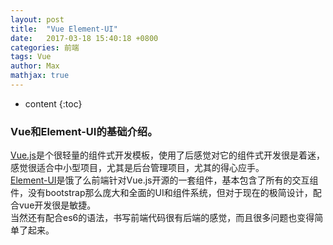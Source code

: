 ```yaml
---
layout: post
title:  "Vue Element-UI"
date:   2017-03-18 15:40:18 +0800
categories: 前端
tags: Vue
author: Max
mathjax: true
---
```



* content
{:toc}

### Vue和Element-UI的基础介绍。
[Vue.js]是个很轻量的组件式开发模板，使用了后感觉对它的组件式开发很是着迷，感觉很适合中小型项目，尤其是后台管理项目，尤其的得心应手。  <br/>
[Element-UI]是饿了么前端针对Vue.js开源的一套组件，基本包含了所有的交互组件，没有bootstrap那么庞大和全面的UI和组件系统，但对于现在的极简设计，配合vue开发很是敏捷。  <br/>
当然还有配合es6的语法，书写前端代码很有后端的感觉，而且很多问题也变得简单了起来。

[Vue.js]:https://cn.vuejs.org/
[Element-UI]:[http://element.eleme.io/#/zh-CN]
